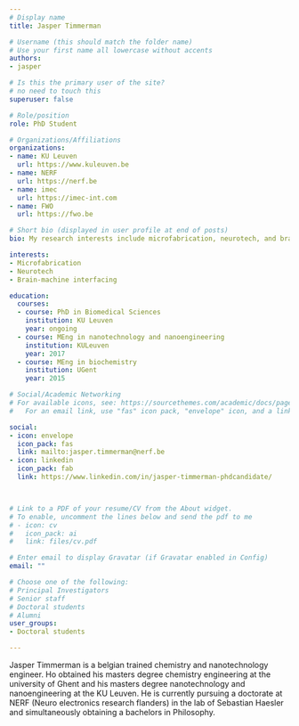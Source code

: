 ```yaml
---
# Display name
title: Jasper Timmerman

# Username (this should match the folder name)
# Use your first name all lowercase without accents
authors:
- jasper

# Is this the primary user of the site?
# no need to touch this
superuser: false

# Role/position
role: PhD Student

# Organizations/Affiliations
organizations:
- name: KU Leuven
  url: https://www.kuleuven.be
- name: NERF
  url: https://nerf.be
- name: imec
  url: https://imec-int.com
- name: FWO
  url: https://fwo.be

# Short bio (displayed in user profile at end of posts)
bio: My research interests include microfabrication, neurotech, and brain-machine interfacing.

interests:
- Microfabrication
- Neurotech
- Brain-machine interfacing

education:
  courses:
  - course: PhD in Biomedical Sciences
    institution: KU Leuven
    year: ongoing
  - course: MEng in nanotechnology and nanoengineering
    institution: KULeuven
    year: 2017
  - course: MEng in biochemistry
    institution: UGent
    year: 2015

# Social/Academic Networking
# For available icons, see: https://sourcethemes.com/academic/docs/page-builder/#icons
#   For an email link, use "fas" icon pack, "envelope" icon, and a link in the

social:
- icon: envelope
  icon_pack: fas
  link: mailto:jasper.timmerman@nerf.be
- icon: linkedin
  icon_pack: fab
  link: https://www.linkedin.com/in/jasper-timmerman-phdcandidate/



# Link to a PDF of your resume/CV from the About widget.
# To enable, uncomment the lines below and send the pdf to me
# - icon: cv
#   icon_pack: ai
#   link: files/cv.pdf

# Enter email to display Gravatar (if Gravatar enabled in Config)
email: ""

# Choose one of the following: 
# Principal Investigators
# Senior staff
# Doctoral students
# Alumni
user_groups:
- Doctoral students

---
```


Jasper Timmerman is a belgian trained chemistry and nanotechnology engineer. Ho obtained his masters degree chemistry engineering at the university of Ghent and his masters degree nanotechnology and nanoengineering at the KU Leuven. He is currently pursuing a doctorate at NERF (Neuro electronics research flanders) in the lab of Sebastian Haesler and simultaneously obtaining a bachelors in Philosophy. 